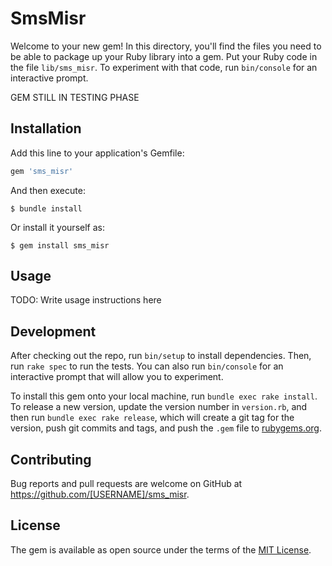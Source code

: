 # SmsMisr

Welcome to your new gem! In this directory, you'll find the files you need to be able to package up your Ruby library into a gem. Put your Ruby code in the file `lib/sms_misr`. To experiment with that code, run `bin/console` for an interactive prompt.

GEM STILL IN TESTING PHASE

## Installation

Add this line to your application's Gemfile:

```ruby
gem 'sms_misr'
```

And then execute:

    $ bundle install

Or install it yourself as:

    $ gem install sms_misr

## Usage

TODO: Write usage instructions here

## Development

After checking out the repo, run `bin/setup` to install dependencies. Then, run `rake spec` to run the tests. You can also run `bin/console` for an interactive prompt that will allow you to experiment.

To install this gem onto your local machine, run `bundle exec rake install`. To release a new version, update the version number in `version.rb`, and then run `bundle exec rake release`, which will create a git tag for the version, push git commits and tags, and push the `.gem` file to [rubygems.org](https://rubygems.org).

## Contributing

Bug reports and pull requests are welcome on GitHub at https://github.com/[USERNAME]/sms_misr.


## License

The gem is available as open source under the terms of the [MIT License](https://opensource.org/licenses/MIT).
